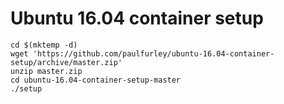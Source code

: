 # Ubuntu 16.04 container setup

```
cd $(mktemp -d)
wget 'https://github.com/paulfurley/ubuntu-16.04-container-setup/archive/master.zip'
unzip master.zip
cd ubuntu-16.04-container-setup-master
./setup
```
